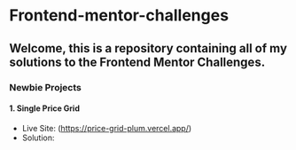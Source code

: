 # Frontend-mentor-challenges

## Welcome, this is a repository containing all of my solutions to the Frontend Mentor Challenges.

### Newbie Projects

#### 1. Single Price Grid

* Live Site: (https://price-grid-plum.vercel.app/)
* Solution:

